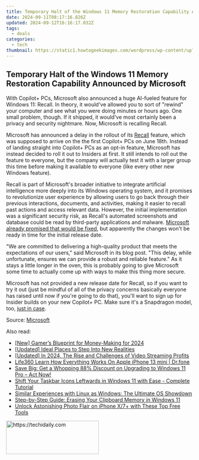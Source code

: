```yaml
---
title: Temporary Halt of the Windows 11 Memory Restoration Capability Announced by Microsoft
date: 2024-09-11T08:17:16.826Z
updated: 2024-09-12T16:16:17.032Z
tags:
  - deals
categories:
  - tech
thumbnail: https://static1.howtogeekimages.com/wordpress/wp-content/uploads/2024/01/windows-11-logo.jpg
---
```


## Temporary Halt of the Windows 11 Memory Restoration Capability Announced by Microsoft

With Copilot+ PCs, Microsoft also announced a huge AI-fueled feature for Windows 11: Recall. In theory, it would've allowed you to sort of "rewind" your computer and see what you were doing minutes or hours ago. One small problem, though. If it shipped, it would've most certainly been a privacy and security nightmare. Now, Microsoft is recalling Recall.

 Microsoft has announced a delay in the rollout of its [Recall](https://tech-hub.techidaily.com/leveraging-chatgpt-for-effective-meditation-routines-a-step-by-step-guide/) feature, which was supposed to arrive on the the first Copilot+ PCs on June 18th. Instead of landing straight into Copilot+ PCs as an opt-in feature, Microsoft has instead decided to roll it out to Insiders at first. It still intends to roll out the feature to everyone, but the company will actually test it with a larger group this time before making it available to everyone (like every other new Windows feature).

 Recall is part of Microsoft's broader initiative to integrate artificial intelligence more deeply into its Windows operating system, and it promises to revolutionize user experience by allowing users to go back through their previous interactions, documents, and activities, making it easier to recall past actions and access relevant data. However, the initial implementation was a significant security risk, as Recall's automated screenshots and database could be read by third-party applications and malware. [Microsoft already promised that would be fixed](https://youtube-stream.techidaily.com/in-2024-the-best-of-yt-a-deep-dive-into-music-dance-clips-23/), but apparently the changes won't be ready in time for the initial release date.

 "We are committed to delivering a high-quality product that meets the expectations of our users," said Microsoft in its blog post. "This delay, while unfortunate, ensures we can provide a robust and reliable feature." As it stays a little longer in the oven, this is probably going to give Microsoft some time to actually come up with ways to make this thing more secure.

 Microsoft has not provided a new release date for Recall, so if you want to try it out (just be mindful of all of the privacy concerns basically everyone has raised until now if you're going to do that), you'll want to sign up for Insider builds on your new Copilot+ PC. Make sure it's a Snapdragon model, too, [just in case](https://vp-tips.techidaily.com/updated-comprehensive-guide-to-crafting-professional-haul-videos/).

 Source: [Microsoft](https://www.theverge.com/2024/6/13/24178144/microsoft-windows-ai-recall-feature-delay)

<ins class="adsbygoogle"
     style="display:block"
     data-ad-format="autorelaxed"
     data-ad-client="ca-pub-7571918770474297"
     data-ad-slot="1223367746"></ins>

<ins class="adsbygoogle"
     style="display:block"
     data-ad-client="ca-pub-7571918770474297"
     data-ad-slot="8358498916"
     data-ad-format="auto"
     data-full-width-responsive="true"></ins>

<span class="atpl-alsoreadstyle">Also read:</span>
<div><ul>
<li><a href="https://eaxpv-info.techidaily.com/new-gamers-blueprint-for-money-making-for-2024/"><u>[New] Gamer’s Blueprint for Money-Making for 2024</u></a></li>
<li><a href="https://some-knowledge.techidaily.com/updated-ideal-places-to-step-into-new-realities/"><u>[Updated] Ideal Places to Step Into New Realities</u></a></li>
<li><a href="https://youtube-zero.techidaily.com/ed-in-2024-the-rise-and-challenges-of-video-streaming-profits/"><u>[Updated] In 2024, The Rise and Challenges of Video Streaming Profits</u></a></li>
<li><a href="https://fake-location.techidaily.com/life360-learn-how-everything-works-on-apple-iphone-13-mini-drfone-by-drfone-virtual-ios/"><u>Life360 Learn How Everything Works On Apple iPhone 13 mini | Dr.fone</u></a></li>
<li><a href="https://some-skills.techidaily.com/save-big-get-a-whopping-88-discount-on-upgrading-to-windows-11-pro-act-now/"><u>Save Big: Get a Whopping 88% Discount on Upgrading to Windows 11 Pro – Act Now!</u></a></li>
<li><a href="https://some-skills.techidaily.com/shift-your-taskbar-icons-leftwards-in-windows-11-with-ease-complete-tutorial/"><u>Shift Your Taskbar Icons Leftwards in Windows 11 with Ease - Complete Tutorial</u></a></li>
<li><a href="https://some-skills.techidaily.com/similar-experiences-with-linux-as-windows-the-ultimate-os-showdown/"><u>Similar Experiences with Linux as Windows: The Ultimate OS Showdown</u></a></li>
<li><a href="https://some-skills.techidaily.com/step-by-step-guide-erasing-your-clipboard-memory-in-windows-11/"><u>Step-by-Step Guide: Erasing Your Clipboard Memory in Windows 11</u></a></li>
<li><a href="https://fox-blue.techidaily.com/unlock-astonishing-photo-flair-on-iphone-x7plus-with-these-top-free-tools/"><u>Unlock Astonishing Photo Flair on iPhone X/7+ with These Top Free Tools</u></a></li>
</ul></div>

<!-- affiliate ads begin -->
<a href="https://aligracehair.sjv.io/c/5597632/2135354/19272" target="_top" id="2135354">
  <img src="//a.impactradius-go.com/display-ad/19272-2135354" border="0" alt="https://techidaily.com" width="250" height="90"/>
</a>
<img height="0" width="0" src="https://aligracehair.sjv.io/i/5597632/2135354/19272" style="position:absolute;visibility:hidden;" border="0" />
<!-- affiliate ads end -->

